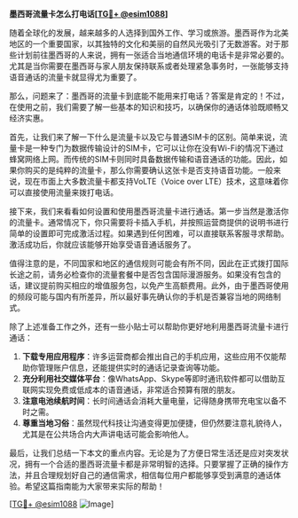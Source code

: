 **墨西哥流量卡怎么打电话[[TG💪+ @esim1088](https://t.me/s/esim1088)]**

随着全球化的发展，越来越多的人选择到国外工作、学习或旅游。墨西哥作为北美地区的一个重要国家，以其独特的文化和美丽的自然风光吸引了无数游客。对于那些计划前往墨西哥的人来说，拥有一张适合当地通信环境的电话卡是非常必要的。尤其是当你需要在墨西哥与家人朋友保持联系或者处理紧急事务时，一张能够支持语音通话的流量卡就显得尤为重要了。

那么，问题来了：墨西哥的流量卡到底能不能用来打电话？答案是肯定的！不过，在使用之前，我们需要了解一些基本的知识和技巧，以确保你的通话体验既顺畅又经济实惠。

首先，让我们来了解一下什么是流量卡以及它与普通SIM卡的区别。简单来说，流量卡是一种专门为数据传输设计的SIM卡，它可以让你在没有Wi-Fi的情况下通过蜂窝网络上网。而传统的SIM卡则同时具备数据传输和语音通话的功能。因此，如果你购买的是纯粹的流量卡，那么你需要确认这张卡是否支持语音功能。一般来说，现在市面上大多数流量卡都支持VoLTE（Voice over LTE）技术，这意味着你可以直接使用流量来拨打电话。

接下来，我们来看看如何设置和使用墨西哥流量卡进行通话。第一步当然是激活你的流量卡。通常情况下，你只需要将卡插入手机，并按照运营商提供的说明书进行简单的设置即可完成激活过程。如果遇到任何困难，可以直接联系客服寻求帮助。激活成功后，你就应该能够开始享受语音通话服务了。

值得注意的是，不同国家和地区的通信规则可能会有所不同，因此在正式拨打国际长途之前，请务必检查你的流量套餐中是否包含国际漫游服务。如果没有包含的话，建议提前购买相应的增值服务包，以免产生高额费用。此外，由于墨西哥使用的频段可能与国内有所差异，所以最好事先确认你的手机是否兼容当地的网络制式。

除了上述准备工作之外，还有一些小贴士可以帮助你更好地利用墨西哥流量卡进行通话：

1. **下载专用应用程序**：许多运营商都会推出自己的手机应用，这些应用不仅能帮助你管理账户信息，还能提供实时的通话记录查询等功能。
2. **充分利用社交媒体平台**：像WhatsApp、Skype等即时通讯软件都可以借助互联网实现免费或低成本的语音通话，非常适合预算有限的朋友。
3. **注意电池续航时间**：长时间通话会消耗大量电量，记得随身携带充电宝以备不时之需。
4. **尊重当地习俗**：虽然现代科技让沟通变得更加便捷，但仍然要注意礼貌待人，尤其是在公共场合内大声讲电话可能会影响他人。

最后，让我们总结一下本文的重点内容。无论是为了方便日常生活还是应对突发状况，拥有一个合适的墨西哥流量卡都是非常明智的选择。只要掌握了正确的操作方法，并且合理规划好自己的通信需求，相信每位用户都能够享受到满意的通话体验。希望这篇指南能为大家带来实际的帮助！

[[TG💪+ @esim1088](https://t.me/s/esim1088) ![Image](https://i.postimg.cc/4NQfJmqS/Snipaste-2025-05-13-00-14-12.png)]